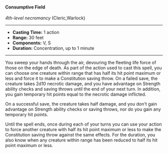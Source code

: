 #### Consumptive Field
*4th-level necromancy* (Cleric,Warlock)
___
- **Casting Time:** 1 action
- **Range:** 30 feet
- **Components:** V, S
- **Duration:** Concentration, up to 1 minute
---
You sweep your hands through the air, devouring
the fleeting life force of those on the edge of death.
As part of the action used to cast this spell, you can
choose one creature within range that has half its
hit point maximum or less and force it to make a
Constitution saving throw. On a failed save, the
creature takes 2d10 necrotic damage, and you have
advantage on Strength ability checks and saving
throws until the end of your next turn. In addition,
you gain temporary hit points equal to the necrotic
damage inflicted.

On a successful save, the creature takes half
damage, and you don't gain advantage on Strength
ability checks or saving throws, nor do you gain any
temporary hit points.

Until the spell ends, once during each of your
turns you can use your action to force another
creature with half its hit point maximum or less to
make the Constitution saving throw against the
same effects. For the duration, you also know when
any creature within range has been reduced to half
its hit point maximum or less. 
